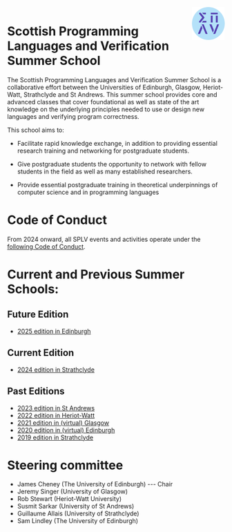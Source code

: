 <img src="assets/splv.png" style="float:right; max-width:15%" alt="SPLV logo" />

# Scottish Programming Languages and Verification Summer School

The Scottish Programming Languages and Verification Summer School
is a collaborative effort between the Universities of Edinburgh,
Glasgow, Heriot-Watt, Strathclyde and St Andrews. This summer school
provides core and advanced classes that cover foundational as well
as state of the art knowledge on the underlying principles needed
to use or design new languages and verifying program correctness.

This school aims to:

* Facilitate rapid knowledge exchange, in addition to providing
  essential research training and networking for postgraduate students.

* Give postgraduate students the opportunity to network with fellow
  students in the field as well as many established researchers.

* Provide essential postgraduate training in theoretical underpinnings
  of computer science and in programming languages

# Code of Conduct

From 2024 onward,
all SPLV events and activities operate under the [following Code of Conduct](CODE-OF-CONDUCT).

# Current and Previous Summer Schools:

## Future Edition

* [2025 edition in Edinburgh](2025-edinburgh)

## Current Edition

* [2024 edition in Strathclyde](2024-strathclyde)

## Past Editions

* [2023 edition in St Andrews](2023-st-andrews)
* [2022 edition in Heriot-Watt](https://www.macs.hw.ac.uk/splv/splv-2022/)
* [2021 edition in (virtual) Glasgow](https://www.macs.hw.ac.uk/splv/splv-2021/)
* [2020 edition in (virtual) Edinburgh](https://www.macs.hw.ac.uk/splv/splv20/)
* [2019 edition in Strathclyde](https://www.macs.hw.ac.uk/splv/splv19/)

# Steering committee

* James Cheney (The University of Edinburgh) --- Chair
* Jeremy Singer (University of Glasgow)
* Rob Stewart (Heriot-Watt University)
* Susmit Sarkar (University of St Andrews)
* Guillaume Allais (University of Strathclyde)
* Sam Lindley (The University of Edinburgh)
